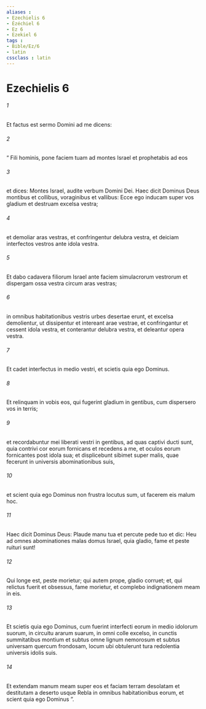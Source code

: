 ```yaml
---
aliases : 
- Ezechielis 6
- Ézéchiel 6
- Ez 6
- Ezekiel 6
tags : 
- Bible/Ez/6
- latin
cssclass : latin
---
```


# Ezechielis 6

###### 1
Et factus est sermo Domini ad me dicens: 
###### 2
“ Fili hominis, pone faciem tuam ad montes Israel et prophetabis ad eos 
###### 3
et dices: Montes Israel, audite verbum Domini Dei. Haec dicit Dominus Deus montibus et collibus, voraginibus et vallibus: Ecce ego inducam super vos gladium et destruam excelsa vestra; 
###### 4
et demoliar aras vestras, et confringentur delubra vestra, et deiciam interfectos vestros ante idola vestra. 
###### 5
Et dabo cadavera filiorum Israel ante faciem simulacrorum vestrorum et dispergam ossa vestra circum aras vestras; 
###### 6
in omnibus habitationibus vestris urbes desertae erunt, et excelsa demolientur, ut dissipentur et intereant arae vestrae, et confringantur et cessent idola vestra, et conterantur delubra vestra, et deleantur opera vestra. 
###### 7
Et cadet interfectus in medio vestri, et scietis quia ego Dominus.
###### 8
Et relinquam in vobis eos, qui fugerint gladium in gentibus, cum dispersero vos in terris; 
###### 9
et recordabuntur mei liberati vestri in gentibus, ad quas captivi ducti sunt, quia contrivi cor eorum fornicans et recedens a me, et oculos eorum fornicantes post idola sua; et displicebunt sibimet super malis, quae fecerunt in universis abominationibus suis, 
###### 10
et scient quia ego Dominus non frustra locutus sum, ut facerem eis malum hoc.
###### 11
Haec dicit Dominus Deus: Plaude manu tua et percute pede tuo et dic: Heu ad omnes abominationes malas domus Israel, quia gladio, fame et peste ruituri sunt! 
###### 12
Qui longe est, peste morietur; qui autem prope, gladio corruet; et, qui relictus fuerit et obsessus, fame morietur, et complebo indignationem meam in eis. 
###### 13
Et scietis quia ego Dominus, cum fuerint interfecti eorum in medio idolorum suorum, in circuitu ararum suarum, in omni colle excelso, in cunctis summitatibus montium et subtus omne lignum nemorosum et subtus universam quercum frondosam, locum ubi obtulerunt tura redolentia universis idolis suis. 
###### 14
Et extendam manum meam super eos et faciam terram desolatam et destitutam a deserto usque Rebla in omnibus habitationibus eorum, et scient quia ego Dominus ”.
